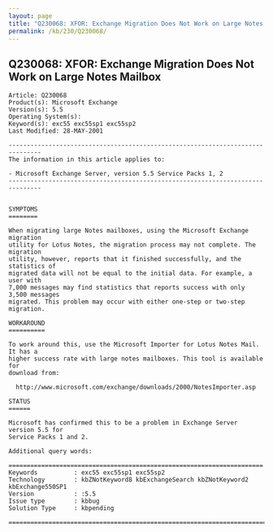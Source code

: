 ```yaml
---
layout: page
title: "Q230068: XFOR: Exchange Migration Does Not Work on Large Notes Mailbox"
permalink: /kb/230/Q230068/
---
```


## Q230068: XFOR: Exchange Migration Does Not Work on Large Notes Mailbox

	Article: Q230068
	Product(s): Microsoft Exchange
	Version(s): 5.5
	Operating System(s): 
	Keyword(s): exc55 exc55sp1 exc55sp2
	Last Modified: 28-MAY-2001
	
	-------------------------------------------------------------------------------
	The information in this article applies to:
	
	- Microsoft Exchange Server, version 5.5 Service Packs 1, 2 
	-------------------------------------------------------------------------------
	
	
	SYMPTOMS
	========
	
	When migrating large Notes mailboxes, using the Microsoft Exchange migration
	utility for Lotus Notes, the migration process may not complete. The migration
	utility, however, reports that it finished successfully, and the statistics of
	migrated data will not be equal to the initial data. For example, a user with
	7,000 messages may find statistics that reports success with only 3,500 messages
	migrated. This problem may occur with either one-step or two-step migration.
	
	WORKAROUND
	==========
	
	To work around this, use the Microsoft Importer for Lotus Notes Mail. It has a
	higher success rate with large notes mailboxes. This tool is available for
	download from:
	
	  http://www.microsoft.com/exchange/downloads/2000/NotesImporter.asp
	
	STATUS
	======
	
	Microsoft has confirmed this to be a problem in Exchange Server version 5.5 for
	Service Packs 1 and 2.
	
	Additional query words:
	
	======================================================================
	Keywords          : exc55 exc55sp1 exc55sp2 
	Technology        : kbZNotKeyword8 kbExchangeSearch kbZNotKeyword2 kbExchange550SP1
	Version           : :5.5
	Issue type        : kbbug
	Solution Type     : kbpending
	
	=============================================================================
	
